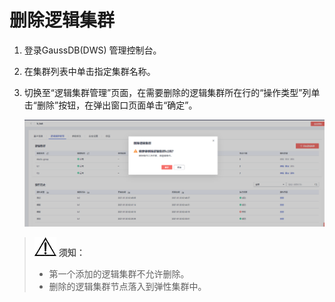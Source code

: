 # 删除逻辑集群<a name="ZH-CN_TOPIC_0000001098816642"></a>

1.  登录GaussDB\(DWS\) 管理控制台。
2.  在集群列表中单击指定集群名称。
3.  切换至“逻辑集群管理”页面，在需要删除的逻辑集群所在行的“操作类型”列单击“删除”按钮，在弹出窗口页面单击“确定”。

    ![](figures/删除逻辑集群-zn.png)


>![](public_sys-resources/icon-notice.gif) **须知：** 
>-   第一个添加的逻辑集群不允许删除。
>-   删除的逻辑集群节点落入到弹性集群中。

